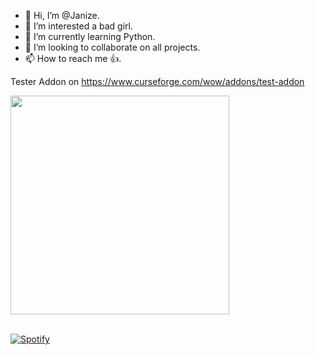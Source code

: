 - 👋 Hi, I’m @Janize.
- 👀 I’m interested a bad girl.
- 🌱 I’m currently learning Python.
- 💞️ I’m looking to collaborate on all projects.
- 📫 How to reach me 👍.


Tester Addon on https://www.curseforge.com/wow/addons/test-addon
<!---
Janize/Janize is a ✨ special ✨ repository because its `README.md` (this file) appears on your GitHub profile.
You can click the Preview link to take a look at your changes.
--->
[<img src="https://playsx-i8xxfk8b6-janize.vercel.app/api/spotify-playing" alt="" width="350" />](https://open.spotify.com/user/31zivndcgbdsa4n7ldk4jtbbefd4)


<br> [![Spotify](https://playsx.vercel.app/api/spotify)](https://open.spotify.com/user/31zivndcgbdsa4n7ldk4jtbbefd4)
